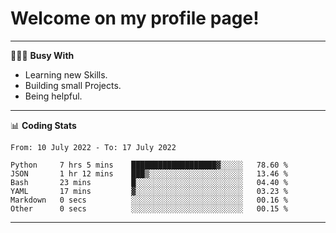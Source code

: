 # Welcome on my profile page!
<!-- print(("dralla"[::-1]+"s").capitalize()) -->

---
👨🏻‍💻 **Busy With**
* Learning new Skills.
* Building small Projects.
* Being helpful.

---
📊 **Coding Stats**
<!--START_SECTION:waka-->

```text
From: 10 July 2022 - To: 17 July 2022

Python     7 hrs 5 mins    ███████████████████▓░░░░░   78.60 %
JSON       1 hr 12 mins    ███▒░░░░░░░░░░░░░░░░░░░░░   13.46 %
Bash       23 mins         █░░░░░░░░░░░░░░░░░░░░░░░░   04.40 %
YAML       17 mins         ▓░░░░░░░░░░░░░░░░░░░░░░░░   03.23 %
Markdown   0 secs          ░░░░░░░░░░░░░░░░░░░░░░░░░   00.16 %
Other      0 secs          ░░░░░░░░░░░░░░░░░░░░░░░░░   00.15 %
```

<!--END_SECTION:waka-->
---
